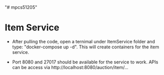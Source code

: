 "# mpcs51205" 

# Item Service

- After pulling the code, open a ternimal under ItemService folder and type: "docker-compose up -d". This will create containers for the item service.

- Port 8080 and 27017 should be available for the service to work. APIs can be access via http://localhost:8080/auction/item/...
